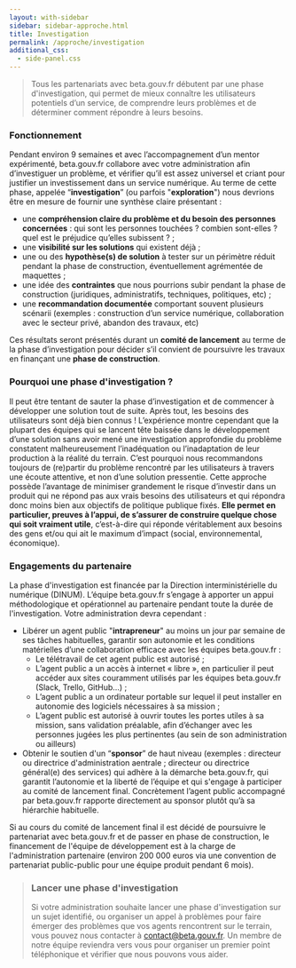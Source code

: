 ```yaml
---
layout: with-sidebar
sidebar: sidebar-approche.html
title: Investigation
permalink: /approche/investigation
additional_css:
  - side-panel.css
---
```


> Tous les partenariats avec beta.gouv.fr débutent par une phase d'investigation, qui permet de mieux connaître les utilisateurs potentiels d’un service, de comprendre leurs problèmes et de déterminer comment répondre à leurs besoins.


### Fonctionnement

Pendant environ 9 semaines et avec l’accompagnement d’un mentor expérimenté, beta.gouv.fr collabore avec votre administration afin d’investiguer un problème, et vérifier qu’il est assez universel et criant pour justifier un investissement dans un service numérique. Au terme de cette phase, appelée “**investigation**” (ou parfois "**exploration**") nous devrions être en mesure de fournir une synthèse claire présentant : 
- une **compréhension claire du problème et du besoin des personnes concernées** : qui sont les personnes touchées ? combien sont-elles ? quel est le préjudice qu’elles subissent ? ;
- une **visibilité sur les solutions** qui existent déjà ; 
- une ou des **hypothèse(s) de solution** à tester sur un périmètre réduit pendant la phase de construction, éventuellement agrémentée de maquettes ; 
- une idée des **contraintes** que nous pourrions subir pendant la phase de construction (juridiques, administratifs, techniques, politiques, etc) ;
- une **recommandation documentée** comportant souvent plusieurs scénarii (exemples : construction d’un service numérique, collaboration avec le secteur privé, abandon des travaux, etc)

Ces résultats seront présentés durant un **comité de lancement** au terme de la phase d’investigation pour décider s’il convient de poursuivre les travaux en finançant une **phase de construction**. 

### Pourquoi une phase d'investigation ?
Il peut être tentant de sauter la phase d’investigation et de commencer à développer une solution tout de suite. Après tout, les besoins des utilisateurs sont déjà bien connus ! L’expérience montre cependant que la plupart des équipes qui se lancent tête baissée dans le développement d’une solution sans avoir mené une investigation approfondie du problème constatent malheureusement l’inadéquation ou l’inadaptation de leur production à la réalité du terrain. C’est pourquoi nous recommandons toujours de (re)partir du problème rencontré par les utilisateurs à travers une écoute attentive, et non d’une solution pressentie. Cette approche possède l’avantage de minimiser grandement le risque d’investir dans un produit qui ne répond pas aux vrais besoins des utilisateurs et qui répondra donc moins bien aux objectifs de politique publique fixés. **Elle permet en particulier, preuves à l’appui, de s’assurer de construire quelque chose qui soit vraiment utile**, c’est-à-dire qui réponde véritablement aux besoins des gens et/ou qui ait le maximum d’impact (social, environnemental, économique).

### Engagements du partenaire 

La phase d'investigation est financée par la Direction interministérielle du numérique (DINUM). L’équipe beta.gouv.fr s’engage à apporter un appui méthodologique et opérationnel au partenaire pendant toute la durée de l'investigation.  Votre administration devra cependant : 
- Libérer un agent public "**intrapreneur**" au moins un jour par semaine de ses tâches habituelles, garantir son autonomie et les conditions matérielles d’une collaboration efficace avec les équipes beta.gouv.fr : 
    - Le télétravail de cet agent public est autorisé ;
    - L’agent public a un accès à internet « libre », en particulier il peut accéder aux sites couramment utilisés par les équipes beta.gouv.fr (Slack, Trello, GitHub…) ;
    - L’agent public a un ordinateur portable sur lequel il peut installer en autonomie des logiciels nécessaires à sa mission ;
    - L’agent public est autorisé à ouvrir toutes les portes utiles à sa mission, sans validation préalable, afin d’échanger avec les personnes jugées les plus pertinentes (au sein de son administration ou ailleurs) 
- Obtenir le soutien d'un “**sponsor**” de haut niveau (exemples : directeur ou directrice d'administration aentrale ; directeur ou directrice général(e) des services) qui adhère à la démarche beta.gouv.fr, qui garantit l’autonomie et la liberté de l’équipe et qui s'engage à participer au comité de lancement final. Concrètement l’agent public accompagné par beta.gouv.fr rapporte directement au sponsor plutôt qu’à sa hiérarchie habituelle.

Si au cours du comité de lancement final il est décidé de poursuivre le partenariat avec beta.gouv.fr et de passer en phase de construction, le financement de l'équipe de développement est à la charge de l'administration partenaire (environ 200 000 euros via une convention de partenariat public-public pour une équipe produit pendant 6 mois). 

> ### Lancer une phase d'investigation
> Si votre administration souhaite lancer une phase d'investigation sur un sujet identifié, ou organiser un appel à problèmes pour faire émerger des problèmes que vos agents rencontrent sur le terrain, vous pouvez nous contacter à contact@beta.gouv.fr. Un membre de notre équipe reviendra vers vous pour organiser un premier point téléphonique et vérifier que nous pouvons vous aider. 
